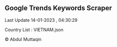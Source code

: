 

## Google Trends Keywords Scraper 
 
Last Update 14-01-2023 , 04:30:29

Country List :
VIETNAM.json



© Abdul Muttaqin 
